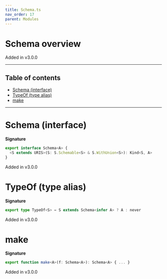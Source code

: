 ```yaml
---
title: Schema.ts
nav_order: 17
parent: Modules
---
```


# Schema overview

Added in v3.0.0

---

<h2 class="text-delta">Table of contents</h2>

- [Schema (interface)](#schema-interface)
- [TypeOf (type alias)](#typeof-type-alias)
- [make](#make)

---

# Schema (interface)

**Signature**

```ts
export interface Schema<A> {
  <S extends URIS>(S: S.Schemable<S> & S.WithUnion<S>): Kind<S, A>
}
```

Added in v3.0.0

# TypeOf (type alias)

**Signature**

```ts
export type TypeOf<S> = S extends Schema<infer A> ? A : never
```

Added in v3.0.0

# make

**Signature**

```ts
export function make<A>(f: Schema<A>): Schema<A> { ... }
```

Added in v3.0.0
